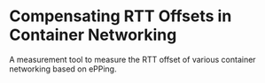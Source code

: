 Compensating RTT Offsets in Container Networking
=============
A measurement tool to measure the RTT offset of various container networking based on ePPing.